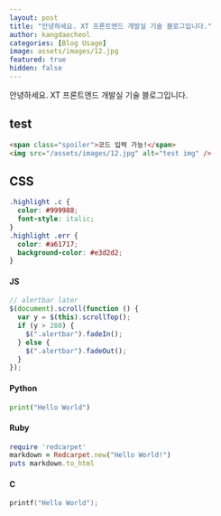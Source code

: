 ```yaml
---
layout: post
title: "안녕하세요. XT 프론트엔드 개발실 기술 블로그입니다."
author: kangdaecheol
categories: [Blog Usage]
image: assets/images/12.jpg
featured: true
hidden: false
---
```


안녕하세요. XT 프론트엔드 개발실 기술 블로그입니다.

## test

```html
<span class="spoiler">코드 입력 가능!</span>
<img src="/assets/images/12.jpg" alt="test img" />
```

## CSS

```css
.highlight .c {
  color: #999988;
  font-style: italic;
}
.highlight .err {
  color: #a61717;
  background-color: #e3d2d2;
}
```

#### JS

```js
// alertbar later
$(document).scroll(function () {
  var y = $(this).scrollTop();
  if (y > 280) {
    $(".alertbar").fadeIn();
  } else {
    $(".alertbar").fadeOut();
  }
});
```

#### Python

```python
print("Hello World")
```

#### Ruby

```ruby
require 'redcarpet'
markdown = Redcarpet.new("Hello World!")
puts markdown.to_html
```

#### C

```c
printf("Hello World");
```
